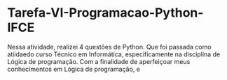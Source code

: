 # Tarefa-VI-Programacao-Python-IFCE
Nessa atividade, realizei 4 questões de Python. Que foi passada como atiidaedo curso Técnico em Informática, especificamente na disciplina de Lógica de programação. Com a finalidade de aperfeiçoar meus conhecimentos em Lógica de programação, e
